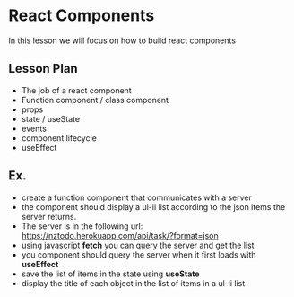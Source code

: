 # React Components

In this lesson we will focus on how to build react components

## Lesson Plan

- The job of a react component
- Function component / class component
- props
- state / useState
- events
- component lifecycle
- useEffect

## Ex.

- create a function component that communicates with a server
- the component should display a ul-li list according to the json items the server returns.
- The server is in the following url: https://nztodo.herokuapp.com/api/task/?format=json
- using javascript **fetch** you can query the server and get the list
- you component should query the server when it first loads with **useEffect**
- save the list of items in the state using **useState**
- display the title of each object in the list of items in a ul-li list